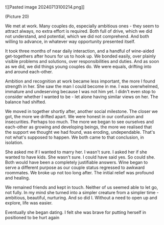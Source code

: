 ![[Pasted image 20240713100214.png]] 

(Picture 20)

We met at work. Many couples do, especially ambitious ones - they seem to attract always, no extra effort is required. Both full of drive, which we did not understand, and potential, which we did not comprehend. And both willing to advance, in whatever way opportunity presented itself. 

It took three months of near daily interaction, and a handful of wine-aided get-togethers after hours for us to hook up. We bonded easily, over plainly visible problems and solutions, over responsibilities and duties. And as soon as we did, we did things young couples do.  We were equals, drifting into and around each-other. 

Ambition and recognition at work became less important, the more I found strength in her. She saw the man I could become in me. I was overwhelmed, immature and undeserving because I was not him yet. I didn't even stop to consider whether I wanted to be - let alone having similar views on her. The balance had shifted. 

We moved in together shortly after, another social milestone. The closer we got, the more we drifted apart. We were honest in our confusion and insecurities. Perhaps too much. The more we began to see ourselves and each-other as growing and developing beings, the more we realised that the support we thought we had found, was eroding, undependable. That's not what's supposed to happen. We both came to that conclusion, in isolation. 

She asked me if I wanted to marry her. I wasn't sure. I asked her if she wanted to have kids. She wasn't sure. I could have said yes. So could she. Both would have been a completely justifiable answers. Wine began to serve a different purpose as our couple status regressed to awkward roommates. We broke up not too long after. The initial relief was profound and healing. 

We remained friends and kept in touch. Neither of us seemed able to let go, not fully. In my mind she turned into a simpler creature from a simpler time - ambitious, beautiful, nurturing. And so did I. Without a need to open up and explore, life was easier. 

Eventually she began dating. I felt she was brave for putting herself in positioned to be hurt again